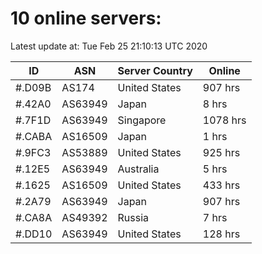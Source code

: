 # 10 online servers:

Latest update at: Tue Feb 25 21:10:13 UTC 2020

| ID | ASN | Server Country | Online |
| -- | --- | -------------- | ------ |
| #.D09B | AS174 | United States | 907 hrs |
| #.42A0 | AS63949 | Japan | 8 hrs |
| #.7F1D | AS63949 | Singapore | 1078 hrs |
| #.CABA | AS16509 | Japan | 1 hrs |
| #.9FC3 | AS53889 | United States | 925 hrs |
| #.12E5 | AS63949 | Australia | 5 hrs |
| #.1625 | AS16509 | United States | 433 hrs |
| #.2A79 | AS63949 | Japan | 907 hrs |
| #.CA8A | AS49392 | Russia | 7 hrs |
| #.DD10 | AS63949 | United States | 128 hrs |

